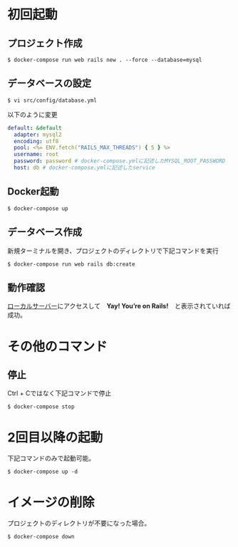# 初回起動

## プロジェクト作成
```shell
$ docker-compose run web rails new . --force --database=mysql
```

## データベースの設定

```shell
$ vi src/config/database.yml
```

以下のように変更

```yml
default: &default
  adapter: mysql2
  encoding: utf8
  pool: <%= ENV.fetch("RAILS_MAX_THREADS") { 5 } %>
  username: root
  password: password # docker-compose.ymlに記述したMYSQL_ROOT_PASSWORD
  host: db # docker-compose.ymlに記述したservice
```

## Docker起動

```shell
$ docker-compose up 
```

## データベース作成
新規ターミナルを開き、プロジェクトのディレクトリで下記コマンドを実行
```shell
$ docker-compose run web rails db:create
```

 ## 動作確認


[ローカルサーバー](localhost:3000)にアクセスして　**Yay! You’re on Rails!**　と表示されていれば成功。

# その他のコマンド

## 停止
Ctrl + Cではなく下記コマンドで停止
```shell
$ docker-compose stop
```

# 2回目以降の起動
下記コマンドのみで起動可能。
```
$ docker-compose up -d
```

# イメージの削除
プロジェクトのディレクトリが不要になった場合。
```shell
$ docker-compose down
```
